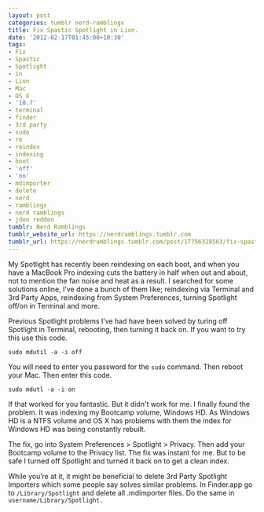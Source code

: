```yaml
---
layout: post
categories: tumblr nerd-ramblings
title: Fix Spastic Spotlight in Lion.
date: '2012-02-17T01:45:00+10:30'
tags:
- Fix
- Spastic
- Spotlight
- in
- Lion
- Mac
- OS X
- '10.7'
- terminal
- finder
- 3rd party
- sudo
- re
- reindex
- indexing
- boot
- 'off'
- 'on'
- mdimporter
- delete
- nerd
- ramblings
- nerd ramblings
- jden redden
tumblr: Nerd Ramblings
tumblr_website_url: https://nerdramblings.tumblr.com
tumblr_url: https://nerdramblings.tumblr.com/post/17756328563/fix-spastic-spotlight-in-lion
---
```

My Spotlight has recently been reindexing on each boot, and when you have a MacBook Pro indexing cuts the battery in half when out and about, not to mention the fan noise and heat as a result. I searched for some solutions online, I’ve done a bunch of them like; reindexing via Terminal and 3rd Party Apps, reindexing from System Preferences, turning Spotlight off/on in Terminal and more.

Previous Spotlight problems I’ve had have been solved by turing off Spotlight in Terminal, rebooting, then turning it back on. If you want to try this use this code.

`sudo mdutil -a -i off`

You will need to enter you password for the `sudo` command. Then reboot your Mac. Then enter this code.

`sudo mdutl -a -i on `

If that worked for you fantastic. But it&nbsp;didn't&nbsp;work for me. I finally found the problem. It was indexing my Bootcamp volume, Windows HD. As Windows HD is a NTFS volume and OS X has problems with them the index for Windows HD was being&nbsp;constantly&nbsp;rebuilt.

The fix, go into System Preferences \> Spotlight \> Privacy. Then add your Bootcamp volume to the Privacy list. The fix was instant for me. But to be safe I turned off Spotlight and turned it back on to get a clean index.

While you’re at it, it might be&nbsp;beneficial&nbsp;to delete 3rd Party Spotlight Importers which some people say solves similar problems. In Finder.app go to `/Library/Spotlight` and delete all .mdimporter files. Do the same in `username/Library/Spotlight.`

